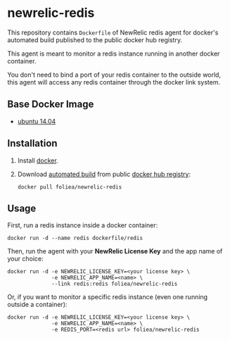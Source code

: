 # newrelic-redis

This repository contains `Dockerfile` of NewRelic redis agent for docker's automated build
published to the public docker hub registry.

This agent is meant to monitor a redis instance running in another docker container.

You don't need to bind a port of your redis container to the outside world, this agent will
access any redis container through the docker link system.

## Base Docker Image

* [ubuntu 14.04](https://registry.hub.docker.com/_/ubuntu/)

## Installation

1. Install [docker](http://www.docker.com).

2. Download [automated build](https://registry.hub.docker.com/u/foliea/newrelic-redis) from public 
[docker hub registry](https://registry.hub.docker.com/):

    `docker pull foliea/newrelic-redis`

## Usage

First, run a redis instance inside a docker container:

    docker run -d --name redis dockerfile/redis

Then, run the agent with your **NewRelic License Key** and the app name of your choice:

    docker run -d -e NEWRELIC_LICENSE_KEY=<your license key> \
                  -e NEWRELIC_APP_NAME=<name> \
                  --link redis:redis foliea/newrelic-redis
    
Or, if you want to monitor a specific redis instance (even one running outside a container):

    docker run -d -e NEWRELIC_LICENSE_KEY=<your license key> \
                  -e NEWRELIC_APP_NAME=<name> \
                  -e REDIS_PORT=<redis url> foliea/newrelic-redis
